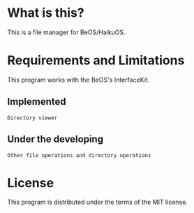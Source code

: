 What is this?
=============

This is a file manager for BeOS/HaikuOS.

Requirements and Limitations
============================

This program works with the BeOS's InterfaceKit.

Implemented
-----------

	Directory viewer

Under the developing
--------------------

	Other file operations and directory operations

License
=======

This program is distributed under the terms of the MIT license.
